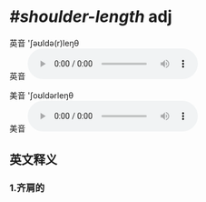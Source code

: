 # ***\#shoulder-length*** adj
英音 'ʃəʊldə(r)leŋθ  
英音
<audio src="./media/shoulder-length1_AAC.aac" controls="controls"></audio>

美音 'ʃoʊldərleŋθ  
美音
<audio src="./media/shoulder-length2_AAC.aac" controls="controls"></audio>



  

英文释义
---
### 1.**齐肩的**  


